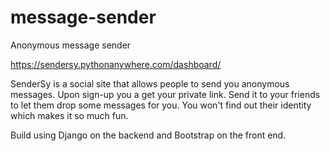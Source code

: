 # message-sender
Anonymous message sender

https://sendersy.pythonanywhere.com/dashboard/

SenderSy is a social site that allows people to send you anonymous messages. Upon sign-up you a get your private link. Send it to your friends to let them drop some messages for you. You won't find out their identity which makes it so much fun.

Build using Django on the backend and Bootstrap on the front end.

